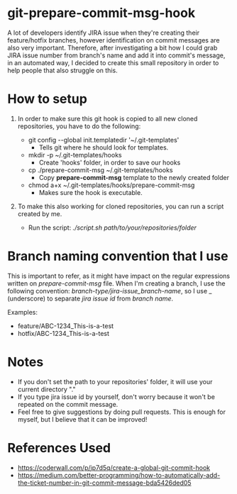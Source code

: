 # git-prepare-commit-msg-hook

A lot of developers identify JIRA issue when they're creating their feature/hotfix branches, however identification on commit messages are also very important. Therefore, after investigating a bit how I could grab JIRA issue number from branch's name and add it into commit's message, in an automated way, I decided to create this small repository in order to help people that also struggle on this.

# How to setup

1. In order to make sure this git hook is copied to all new cloned repositories, you have to do the following:
   * git config --global init.templatedir '~/.git-templates'
      * Tells git where he should look for templates.
   * mkdir -p ~/.git-templates/hooks
      * Create 'hooks' folder, in order to save our hooks
   * cp ./prepare-commit-msg ~/.git-templates/hooks
      * Copy **prepare-commit-msg** template to the newly created folder
   * chmod a+x ~/.git-templates/hooks/prepare-commit-msg
      * Makes sure the hook is executable.

2. To make this also working for cloned repositories, you can run a script created by me.
   * Run the script: *./script.sh path/to/your/repositories/folder*

# Branch naming convention that I use

This is important to refer, as it might have impact on the regular expressions written on *prepare-commit-msg* file. When I'm creating a branch, I use the following convention: *branch-type/jira-issue_branch-name*, so I use _ (underscore) to separate *jira issue id* from *branch name*.

Examples:
* feature/ABC-1234_This-is-a-test
* hotfix/ABC-1234_This-is-a-test

# Notes

* If you don't set the path to your repositories' folder, it will use your current directory "."
* If you type jira issue id by yourself, don't worry because it won't be repeated on the commit message.
* Feel free to give suggestions by doing pull requests. This is enough for myself, but I believe that it can be improved!

# References Used

* https://coderwall.com/p/jp7d5q/create-a-global-git-commit-hook
* https://medium.com/better-programming/how-to-automatically-add-the-ticket-number-in-git-commit-message-bda5426ded05
